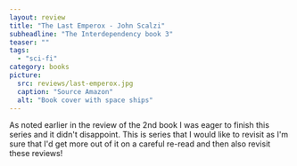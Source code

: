 ```yaml
---
layout: review
title: "The Last Emperox - John Scalzi"
subheadline: "The Interdependency book 3"
teaser: ""
tags:
  - "sci-fi"
category: books
picture:
  src: reviews/last-emperox.jpg
  caption: "Source Amazon"
  alt: "Book cover with space ships"
---
```


As noted earlier in the review of the 2nd book I was eager to finish this series and it didn't disappoint. This is series that I would like to revisit as I'm sure that I'd get more out of it on a careful re-read and then also revisit these reviews!